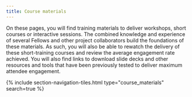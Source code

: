 ```yaml
---
title: Course materials
---
```


On these pages, you will find training materials to deliver workshops, short courses or interactive sessions. The combined knowledge and experience of several Fellows and other project collaborators build the foundations of these materials. As such, you will also be able to rewatch the delivery of these short-training courses and review the average engagement rate achieved.
You will also find links to download slide decks and other resources and tools that have been previously tested to deliver maximum attendee engagement. 

{% include section-navigation-tiles.html type="course_materials" search=true %}